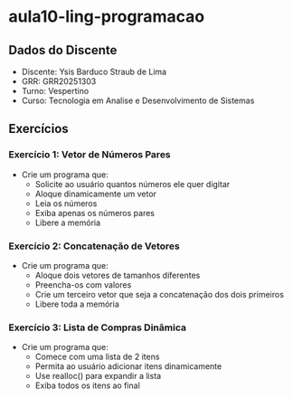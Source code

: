 # aula10-ling-programacao

## Dados do Discente
- Discente: Ysis Barduco Straub de Lima
- GRR: GRR20251303
- Turno: Vespertino
- Curso: Tecnologia em Analise e Desenvolvimento de Sistemas

## Exercícios

### Exercício 1: Vetor de Números Pares
- Crie um programa que:
  - Solicite ao usuário quantos números ele quer digitar
  - Aloque dinamicamente um vetor
  - Leia os números
  - Exiba apenas os números pares
  - Libere a memória

### Exercício 2: Concatenação de Vetores
- Crie um programa que:
  - Aloque dois vetores de tamanhos diferentes
  - Preencha-os com valores
  - Crie um terceiro vetor que seja a concatenação dos dois primeiros
  - Libere toda a memória

### Exercício 3: Lista de Compras Dinâmica
- Crie um programa que:
  - Comece com uma lista de 2 itens
  - Permita ao usuário adicionar itens dinamicamente
  - Use realloc() para expandir a lista
  - Exiba todos os itens ao final